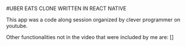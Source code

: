 #UBER EATS CLONE WRITTEN IN REACT NATIVE

This app was a code along session organized by clever programmer on youtube.

Other functionalities not in the video that were included by me are:
[]
